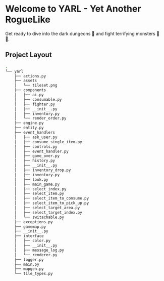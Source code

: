# Welcome to YARL - Yet Another RogueLike

Get ready to dive into the dark dungeons :door: and fight terrifying monsters :japanese_goblin: :japanese_ogre:.

## Project Layout

```bash
.
└── yarl
    ├── actions.py
    ├── assets
    │   └── tileset.png
    ├── components
    │   ├── ai.py
    │   ├── consumable.py
    │   ├── fighter.py
    │   ├── __init__.py
    │   ├── inventory.py
    │   └── render_order.py
    ├── engine.py
    ├── entity.py
    ├── event_handlers
    │   ├── ask_user.py
    │   ├── consume_single_item.py
    │   ├── controls.py
    │   ├── event_handler.py
    │   ├── game_over.py
    │   ├── history.py
    │   ├── __init__.py
    │   ├── inventory_drop.py
    │   ├── inventory.py
    │   ├── look.py
    │   ├── main_game.py
    │   ├── select_index.py
    │   ├── select_item.py
    │   ├── select_item_to_consume.py
    │   ├── select_item_to_pick_up.py
    │   ├── select_target_area.py
    │   ├── select_target_index.py
    │   └── switachable.py
    ├── exceptions.py
    ├── gamemap.py
    ├── __init__.py
    ├── interface
    │   ├── color.py
    │   ├── __init__.py
    │   ├── message_log.py
    │   └── renderer.py
    ├── logger.py
    ├── main.py
    ├── mapgen.py
    └── tile_types.py
```
